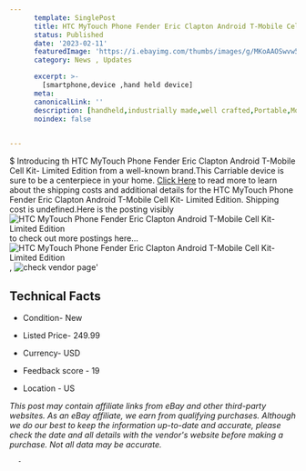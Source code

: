 ```yaml
---
      template: SinglePost
      title: HTC MyTouch Phone Fender Eric Clapton Android T-Mobile Cell Kit- Limited Edition
      status: Published
      date: '2023-02-11'
      featuredImage: 'https://i.ebayimg.com/thumbs/images/g/MKoAAOSwvw5jwVDD/s-l225.jpg'
      category: News , Updates

      excerpt: >-
        [smartphone,device ,hand held device]
      meta:
      canonicalLink: ''
      description: [handheld,industrially made,well crafted,Portable,Mobile,Compact,Convenient,Lightweight,Maneuverable,Man-portable,Miniature,Carriable,Hand-held,Light,Holdable,Transportable,Mobile device,Pocket-sized,On-the-go,Wireless,Cordless,Compact size,Convenient size, smartphone,device ,hand held device]
      noindex: false
      

---
```

$
      Introducing th HTC MyTouch Phone Fender Eric Clapton Android T-Mobile Cell Kit- Limited Edition from a well-known brand.This Carriable device  is sure to be a centerpiece in your home. [Click Here](https://www.ebay.com/itm/364093293819?hash=item54c5a6c4fb%3Ag%3AMKoAAOSwvw5jwVDD&amdata=enc%3AAQAHAAAA4N964dAW8jliktwMP%2F4RZH0HpKl2RoZKsJ5CIzMLIduW04mtgbK45R2mR%2BWSPs%2B0mWvlHiL1HvIs%2FdFv7dQDwGgJrIM9RKe7X9vaHPhoVTLhTox5aSii%2FWd8qrpngHy5cnJIWyqr7m6bYfy2AZ%2FTVWNTljFnj60WIWHPw1REZN3wGpMHmaNMPgiD0zHQ2ruGDH626FizKeXxeX0jEeA6Gn%2FBcfs9eMj085hNNvZbmaPYJezLL5QBfYSykxf6SvDRZpKn9QB8o6FoCmNJXGuifGvt3tV0LUmMMzmNng3JSGmL&mkevt=1&mkcid=1&mkrid=711-53200-19255-0&campid=%253CePNCampaignId%253E&customid=%253CreferenceId%253E&toolid=10049) to read more to learn about the shipping costs and additional details for the HTC MyTouch Phone Fender Eric Clapton Android T-Mobile Cell Kit- Limited Edition. Shipping cost is undefined.Here is the posting visibly ![HTC MyTouch Phone Fender Eric Clapton Android T-Mobile Cell Kit- Limited Edition](https://i.ebayimg.com/thumbs/images/g/MKoAAOSwvw5jwVDD/s-l225.jpg) to check out more postings here... ![HTC MyTouch Phone Fender Eric Clapton Android T-Mobile Cell Kit- Limited Edition](https://i.ebayimg.com/images/g/MKoAAOSwvw5jwVDD/s-l1600.jpg), ![check vendor page](https://origin-galleryplus.ebayimg.com/ws/web/364093293819_2_0_1/225x225.jpg,https://origin-galleryplus.ebayimg.com/ws/web/364093293819_3_0_1/225x225.jpg,https://origin-galleryplus.ebayimg.com/ws/web/364093293819_4_0_1/225x225.jpg,https://origin-galleryplus.ebayimg.com/ws/web/364093293819_5_0_1/225x225.jpg,https://origin-galleryplus.ebayimg.com/ws/web/364093293819_6_0_1/225x225.jpg,https://origin-galleryplus.ebayimg.com/ws/web/364093293819_7_0_1/225x225.jpg,https://origin-galleryplus.ebayimg.com/ws/web/364093293819_8_0_1/225x225.jpg,https://origin-galleryplus.ebayimg.com/ws/web/364093293819_9_0_1/225x225.jpg)'

      

 ## Technical Facts 



     
      

 - Condition- New 


      

 - Listed Price- 249.99 


      

 - Currency- USD 


      

 - Feedback score - 19 


      

 - Location - US 


      
      

 *_This post may contain affiliate links from eBay and other third-party websites. As an eBay affiliate, we earn from qualifying purchases. Although we do our best to keep the information up-to-date and accurate, please check the date and all details with the vendor's website before making a purchase. Not all data may be accurate._*




      -

